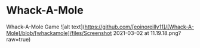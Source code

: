 # Whack-A-Mole
Whack-A-Mole Game
![alt text](https://github.com/[eoinoreilly11]/[Whack-A-Mole]/blob/[whackamole]/files/Screenshot 2021-03-02 at 11.19.18.png?raw=true)
